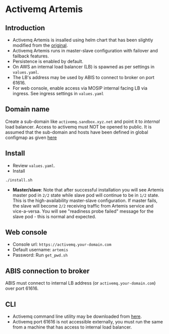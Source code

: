 # Activemq Artemis

## Introduction
* Activemq Artemis is insalled using helm chart that has been slightly modified from the [original](https://github.com/vromero/activemq-artemis-helm).
* Activemq Artemis runs in master-slave configuration with failover and failback features.
* Persistence is enabled by default.
* On AWS an internal load balancer (LB) is spawned as per settings in `values.yaml`.
* The LB's address may be used by ABIS to connect to broker on port 61616.
* For web console, enable access via MOSIP internal facing LB via ingress.  See ingress settings in `values.yaml`

## Domain name
Create a sub-domain like `activemq.sandbox.xyz.net` and point it to *internal* load balancer. Access to activemq must NOT be opened to public. It is assumed that the sub-domain and hosts have been defined in global configmap as given [here](../../../cluster/global_configmap.yaml.sample)  

## Install
* Review `values.yaml`. 
* Install
```sh
./install.sh
```

* **Master/slave**:  Note that after successful installation you will see Artemis master pod in `2/2` state while slave pod will continue to be in `1/2` state.  This is the high-availability master-slave configuration.  If master fails, the slave will become `2/2` receiving traffic from Artemis service and vice-a-versa.  You will see "readiness probe failed" message for the slave pod - this is normal and expected.

## Web console
* Console url: `https://activemq.your-domain.com`
* Default username: `artemis`
* Password:  Run `get_pwd.sh`

## ABIS connection to broker
ABIS must connect to internal LB address (or `activemq.your-domain.com`) over port 61616.

## CLI
* Activemq command line utility may be downloaded from [here](https://activemq.apache.org/components/artemis/download/).
* Activemq port 61616 is not accessible externally, you must run the same from a machine that has access to internal load balancer.
